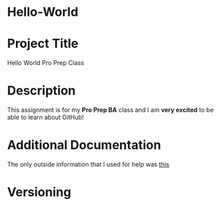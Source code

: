 # Hello-World
# Project Title
  Hello World Pro Prep Class
# Description
  This assignment is for my **Pro Prep BA** class and I am **very excited** to be able to learn about GitHub!
# Additional Documentation
  The only outside information that I used for help was [this](https://www.markdownguide.org/cheat-sheet/)
# Versioning
